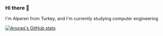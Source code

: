 ### Hi there 👋

I'm Alperen from Turkey, and I'm currently studying computer engineering

[![Anurag's GitHub stats](https://github-readme-stats.vercel.app/api?username=alperenkapusuz)](https://github.com/anuraghazra/github-readme-stats)
